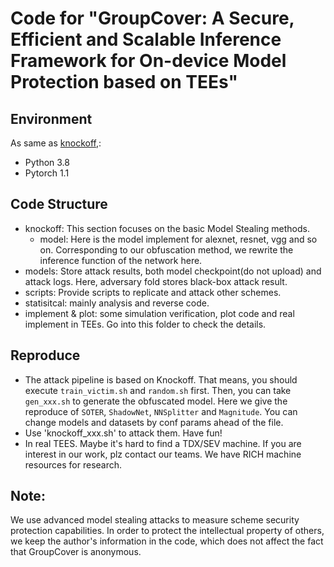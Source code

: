 # Code for "GroupCover: A Secure, Efficient and Scalable Inference Framework for On-device Model Protection based on TEEs"

## Environment
As same as [knockoff]([url](https://github.com/tribhuvanesh/knockoffnets)),:
- Python 3.8
- Pytorch 1.1

## Code Structure
- knockoff: This section focuses on the basic Model Stealing methods.
    - model: Here is the model implement for alexnet, resnet, vgg and so on. Corresponding to our obfuscation method, we rewrite the inference function of the network here.
- models: Store attack results, both model checkpoint(do not upload) and attack logs. Here, adversary fold stores black-box attack result.
- scripts: Provide scripts to replicate and attack other schemes. 
- statisitcal: mainly analysis and reverse code.
- implement & plot: some simulation verification, plot code and real implement in TEEs. Go into this folder to check the details. 

## Reproduce
- The attack pipeline is based on Knockoff. That means, you should execute `train_victim.sh` and `random.sh` first. Then, you can take `gen_xxx.sh` to generate the obfuscated model. Here we give the reproduce of `SOTER`, `ShadowNet`, `NNSplitter` and `Magnitude`. You can change models and datasets by conf params ahead of the file.
- Use 'knockoff_xxx.sh' to attack them. Have fun!
- In real TEES. Maybe it's hard to find a TDX/SEV machine. If you are interest in our work, plz contact our teams. We have RICH machine resources for research.

## Note: 
We use advanced model stealing attacks to measure scheme security protection capabilities. In order to protect the intellectual property of others, we keep the author's information in the code, which does not affect the fact that GroupCover is anonymous.
